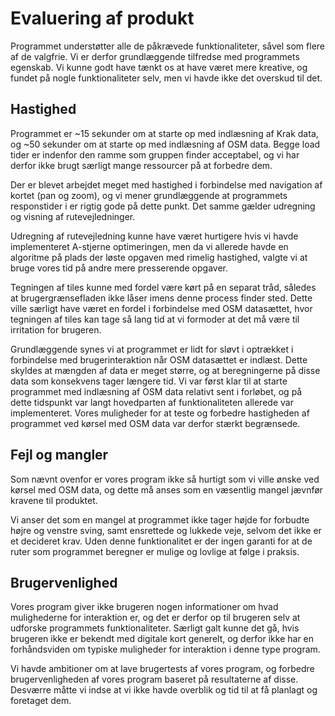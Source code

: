 # Evaluering af produkt

Programmet understøtter alle de påkrævede funktionaliteter, såvel som flere af de valgfrie. Vi er derfor grundlæggende tilfredse med programmets egenskab. Vi kunne godt have tænkt os at have været mere kreative, og fundet på nogle funktionaliteter selv, men vi havde ikke det overskud til det.

## Hastighed

Programmet er ~15 sekunder om at starte op med indlæsning af Krak data, og ~50 sekunder om at starte op med indlæsning af OSM data. Begge load tider er indenfor den ramme som gruppen finder acceptabel, og vi har derfor ikke brugt særligt mange ressourcer på at forbedre dem.

Der er blevet arbejdet meget med hastighed i forbindelse med navigation af kortet (pan og zoom), og vi mener grundlæggende at programmets responstider i er rigtig gode på dette punkt. Det samme gælder udregning og visning af rutevejledninger.

Udregning af rutevejledning kunne have været hurtigere hvis vi havde implementeret A-stjerne optimeringen, men da vi allerede havde en algoritme på plads der løste opgaven med rimelig hastighed, valgte vi at bruge vores tid på andre mere presserende opgaver.

Tegningen af tiles kunne med fordel være kørt på en separat tråd, således at brugergrænsefladen ikke låser imens denne process finder sted. Dette ville særligt have været en fordel i forbindelse med OSM datasættet, hvor tegningen af tiles kan tage så lang tid at vi formoder at det må være til irritation for brugeren.

Grundlæggende synes vi at programmet er lidt for sløvt i optrækket i forbindelse med brugerinteraktion når OSM datasættet er indlæst. Dette skyldes at mængden af data er meget større, og at beregningerne på disse data som konsekvens tager længere tid. Vi var først klar til at starte programmet med indlæsning af OSM data relativt sent i forløbet, og på dette tidspunkt var langt hovedparten af funktionaliteten allerede var implementeret. Vores muligheder for at teste og forbedre hastigheden af programmet ved kørsel med OSM data var derfor stærkt begrænsede.

## Fejl og mangler

Som nævnt ovenfor er vores program ikke så hurtigt som vi ville ønske ved kørsel med OSM data, og dette må anses som en væsentlig mangel jævnfør kravene til produktet.

Vi anser det som en mangel at programmet ikke tager højde for forbudte højre og venstre sving, samt ensrettede og lukkede veje, selvom det ikke er et decideret krav. Uden denne funktionalitet er der ingen garanti for at de ruter som programmet beregner er mulige og lovlige at følge i praksis.

## Brugervenlighed

Vores program giver ikke brugeren nogen informationer om hvad mulighederne for interaktion er, og det er derfor op til brugeren selv at udforske programmets funktionaliteter. Særligt galt kunne det gå, hvis brugeren ikke er bekendt med digitale kort generelt, og derfor ikke har en forhåndsviden om typiske muligheder for interaktion i denne type program. 

Vi havde ambitioner om at lave brugertests af vores program, og forbedre brugervenligheden af vores program baseret på resultaterne af disse. Desværre måtte vi indse at vi ikke havde overblik og tid til at få planlagt og foretaget dem.